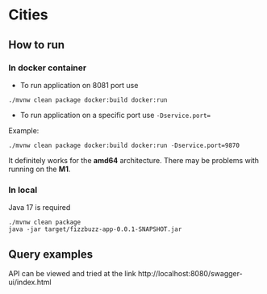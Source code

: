 # Cities

## How to run
### In docker container

- To run application on 8081 port use
```
./mvnw clean package docker:build docker:run
```
- To run application on a specific port use
```-Dservice.port=```

Example:
```
./mvnw clean package docker:build docker:run -Dservice.port=9870
```

It definitely works for the **amd64** architecture. There may be problems with running on the **M1**.

### In local
Java 17 is required
```
./mvnw clean package
java -jar target/fizzbuzz-app-0.0.1-SNAPSHOT.jar
```

## Query examples
API can be viewed and tried at the link http://localhost:8080/swagger-ui/index.html